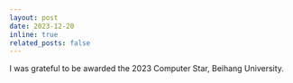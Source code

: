 ```yaml
---
layout: post
date: 2023-12-20
inline: true
related_posts: false
---
```


I was grateful to be awarded the 2023 Computer Star, Beihang University.

